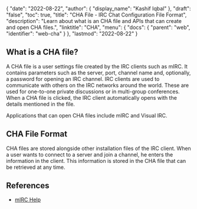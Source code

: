 {
  "date": "2022-08-22",
  "author": {
    "display_name": "Kashif Iqbal"
  },
  "draft": "false",
  "toc": true,
  "title": "CHA File - IRC Chat Configuration File Format",
  "description": "Learn about what is an CHA file and APIs that can create and open CHA files.",
  "linktitle": "CHA",
  "menu": {
    "docs": {
      "parent": "web",
      "identifier": "web-cha"
    }
  },
  "lastmod": "2022-08-22"
}

## What is a CHA file?

A CHA file is a user settings file created by the IRC clients such as mIRC. It contains parameters such as the server, port, channel name and, optionally, a password for opening an IRC channel. IRC clients are used to communicate with others on the IRC networks around the world. These are used for one-to-one private discussions or in multi-group conferences. When a CHA file is clicked, the IRC client automatically opens with the details mentioned in the file.

Applications that can open CHA files include mIRC and Visual IRC.

## CHA File Format

CHA files are stored alongside other installation files of the IRC client. When a user wants to connect to a server and join a channel, he enters the information in the client. This information is stored in the CHA file that can be retrieved at any time.

## References

* [mIRC Help](https://www.mirc.com/help/html/index.html?dcc.html)
